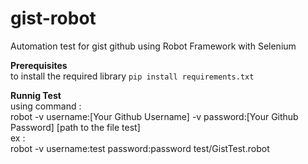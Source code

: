 # gist-robot
Automation test for gist github using Robot Framework with Selenium

<b>Prerequisites</b>
<br>
to install the required library
`pip install requirements.txt`

<b>Runnig Test</b>
<br>
using command :
<br>
robot -v username:[Your Github Username] -v password:[Your Github Password] [path to the file test]
<br>
ex : 
<br>
robot -v username:test password:password test/GistTest.robot

